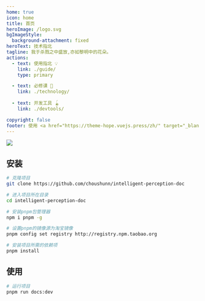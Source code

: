 ```yaml
---
home: true
icon: home
title: 首页
heroImage: /logo.svg
bgImageStyle:
  background-attachment: fixed
heroText: 技术指北
tagline: 我于杀戮之中盛放,亦如黎明中的花朵。
actions:
  - text: 使用指北 💡
    link: ./guide/
    type: primary

  - text: 必修课 🧭
    link: ./technology/
	
  - text: 开发工具 🪀
    link: ./devtools/

copyright: false
footer: 使用 <a href="https://theme-hope.vuejs.press/zh/" target="_blank">VuePress Theme Hope</a> 主题 | MIT 协议, 版权所有 © 2023-Spring
---
```

<img src="/images/hero.jpg" />
<!-- <div class="image-preview">
	<img src="/images/hero.jpg" /> -->
<!-- 	<img src="/images/hero.png" />
	<img src="/images/hero.png" /> -->
<!-- </div> -->

## 安装
```bash
# 克隆项目
git clone https://github.com/choushunn/intelligent-perception-doc

# 进入项目所在目录
cd intelligent-perception-doc

# 安装pnpm包管理器
npm i pnpm -g

# 设置pnpm的镜像源为淘宝镜像
pnpm config set registry http://registry.npm.taobao.org

# 安装项目所需的依赖项
pnpm install
```

## 使用

```bash
# 运行项目
pnpm run docs:dev
```

<CustomPage></CustomPage>

<style>
  .image-preview {
    display: flex;
    justify-content: space-evenly;
    align-items: center;
    flex-wrap: wrap;
  }

  .image-preview > img {
     box-sizing: border-box;
     width: 33.3% !important;
     padding: 9px;
     border-radius: 16px;
  }

  @media (max-width: 719px){
    .image-preview > img {
      width: 50% !important;
    }
  }

  @media (max-width: 419px){
    .image-preview > img {
      width: 100% !important;
    }
  }
</style>
